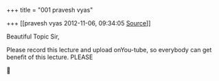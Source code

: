 +++
title = "001 pravesh vyas"

+++
[[pravesh vyas	2012-11-06, 09:34:05 [Source](https://groups.google.com/g/bvparishat/c/W8a8q1eN6H8)]]



Beautiful Topic Sir,

Please record this lecture and upload onYou-tube, so everybody can get benefit of this lecture. PLEASE



